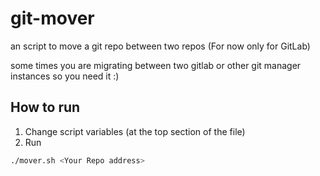# git-mover
an script to move a git repo between two repos (For now only for GitLab)

some times you are migrating between two gitlab or other git manager instances so you need it :)

## How to run
1. Change script variables (at the top section of the file)
2. Run
```bash
./mover.sh <Your Repo address>
```
